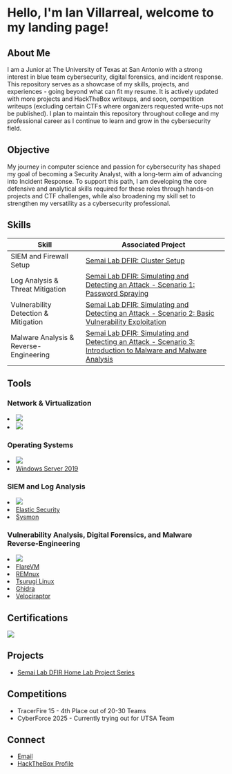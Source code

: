 # Hello, I'm Ian Villarreal, welcome to my landing page!

## About Me
I am a Junior at The University of Texas at San Antonio with a strong interest in blue team cybersecurity, digital forensics, and incident response. This repository serves as a showcase of my skills, projects, and experiences - going beyond what can fit my resume. It is actively updated with more projects and HackTheBox writeups, and soon, competition writeups (excluding certain CTFs where organizers requested write-ups not be published). I plan to maintain this repository throughout college and my professional career as I continue to learn and grow in the cybersecurity field.

## Objective

My journey in computer science and passion for cybersecurity has shaped my goal of becoming a Security Analyst, with a long-term aim of advancing into Incident Response. To support this path, I am developing the core defensive and analytical skills required for these roles through hands-on projects and CTF challenges, while also broadening my skill set to strengthen my versatility as a cybersecurity professional.

## Skills

| Skill                                                | Associated Project                            |
|------------------------------------------------------|-----------------------------------------------|
| SIEM and Firewall Setup  | <a href="https://github.com/semailab/Semai-Lab-DFIR/blob/main/Project1.md">Semai Lab DFIR: Cluster Setup</a>|
|Log Analysis & Threat Mitigation                                                      | <a href="https://github.com/semailab/Semai-Lab-DFIR/blob/main/Project2.md">Semai Lab DFIR: Simulating and Detecting an Attack - Scenario 1: Password Spraying</a>                                              |
| Vulnerability Detection & Mitigation | <a href="https://github.com/semailab/Semai-Lab-DFIR/blob/main/Project3.md">Semai Lab DFIR: Simulating and Detecting an Attack - Scenario 2: Basic Vulnerability Exploitation</a>
| Malware Analysis & Reverse-Engineering | <a href="https://github.com/semailab/Semai-Lab-DFIR/blob/main/Project4.md">Semai Lab DFIR: Simulating and Detecting an Attack - Scenario 3: Introduction to Malware and Malware Analysis</a>

## Tools

### Network & Virtualization
<div>
    <li><a href="https://www.pfsense.org/"><img src="https://img.shields.io/badge/-pfSense-212121?logo=pfsense&logoColor=white&style=flat" /></a>
    <li><a href="https://www.virtualbox.org/"><img src="https://img.shields.io/badge/VirtualBox-2F61B4?logo=virtualbox&logoColor=fff&style=flat" /></a>
    </li>
</div>

### Operating Systems
<div>
    <li><a href="https://www.kali.org/"><img src="https://img.shields.io/badge/Kali%20Linux-557C94?logo=kalilinux&logoColor=fff&style=flat" /></a>
    <li><a href="https://www.microsoft.com/en-us/evalcenter/evaluate-windows-server-2019">Windows Server 2019</a>
    </li>
</div>

### SIEM and Log Analysis
<div>
    <li><a href="https://www.elastic.co/elastic-stack"><img src="https://img.shields.io/badge/-elasticstack-005571?logo=elasticstack&logoColor=white&style=flat" /></a> 
    <li><a href="https://www.elastic.co/security">Elastic Security</a>
    <li><a href="https://learn.microsoft.com/en-us/sysinternals/downloads/sysmon">Sysmon</a>
    </li>
</div>


### Vulnerability Analysis, Digital Forensics, and Malware Reverse-Engineering
<div>
    <li><a href="https://www.metasploit.com/"><img src="https://img.shields.io/badge/Metasploit-2596CD?logo=metasploit&logoColor=fff&style=flat" /></a>
    <li><a href="https://github.com/mandiant/flare-vm">FlareVM</a>
    <li><a href="https://remnux.org/">REMnux</a>
    <li><a href="https://tsurugi-linux.org/">Tsurugi Linux</a>
    <li><a href="https://github.com/NationalSecurityAgency/ghidra">Ghidra</a>
    <li><a href="https://docs.velociraptor.app/">Velociraptor</a>
    </li>
</div>

## Certifications
<div>
<a href="https://drive.google.com/file/d/1_y635SCgRLhtT0w02efvs5cZO4UFBr14/view?usp=sharing"><img src="https://img.shields.io/badge/-Security%2B-FF0000?&style=for-the-badge&logo=CompTIA&logoColor=white" /></a>
</div>

## Projects
- [Semai Lab DFIR Home Lab Project Series](https://github.com/semailab/Semai-Lab-DFIR)

## Competitions
- TracerFire 15 - 4th Place out of 20-30 Teams
- CyberForce 2025 - Currently trying out for UTSA Team

## Connect
- [Email](mailto:ian.villarreal444@gmail.com)
- [HackTheBox Profile](https://app.hackthebox.com/profile/2119716)
